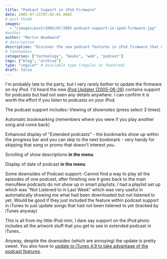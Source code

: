 ```yaml
---
title: "Podcast Support in iPod Firmware"
date: 2005-07-21T07:02:01.000Z
# post thumb
images:
  - "/images/post/2005/07/2005-podcast-support-in-ipod-firmware.jpg"
#author
author: "Martin Woodward"
# description
description: "Discover the new podcast features in iPod firmware that enhance listening with bookmarks, show notes, and improved navigation—it's worth the update!"
# Taxonomies
categories: ["technology", "books", "web", "podcast"]
tags: ["blog", "archive"]
type: "regular" # available type (regular or featured)
draft: false
---
```


I'm probably late to the party, but I very rarely bother to update the firmware on my iPod. I'd heard the new [iPod Updater (2005-06-26)](http://www.apple.com/ipod/download/) contains support for podcasts but had not seen any details anywhere. I can confirm it is worth the effort if you listen to podcasts on your iPod.

The podcast support includes:-Viewing of shownotes (press select 3 times)

Automatic bookmarking (remembers where you were if you play another song and come back)

Enhanced display of "Extended podcasts" - the bookmarks show up within the progress bar and you can skip to the next bookmark - very handy for skipping that song or promo that doesn't interest you.

Scrolling of show descriptions **in the menu**

Display of date of podcast **in the menu**

Some downsides of Podcast support:-Cannot find a way to play all the episodes of one podcast, after finishing one it goes back to the main menuNew podcasts do not show up in smart playlists. I had a playlist set up which was "Not Listened to in Last Week" which was very useful in automatically showing me what had been downloaded but not listened to yet. Would be good if they just included the feature within podcast support in iTunes to just update songs that had not been listened to yet (tracked by iTunes anyway)

This is all from my little iPod mini, I dare say support on the iPod photo includes all the artwork stuff that you get to see in extended podcast in iTunes..

Anyway, despite the downsides (which are annoying) the update is pretty sweet. You also have to [update to iTunes 4.9 to take advantage of the podcast features](http://www.woodwardweb.com/podcasting/000112.html).
